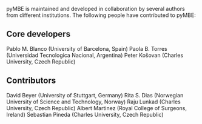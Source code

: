 pyMBE is maintained and developed in collaboration by several authors from different institutions.
The following people have contributed to pyMBE:

Core developers
---------------
Pablo M. Blanco (University of Barcelona, Spain)
Paola B. Torres (Universidad Tecnologica Nacional, Argentina)
Peter Košovan (Charles University, Czech Republic)

Contributors
---------------
David Beyer (University of Stuttgart, Germany)
Rita S. Dias (Norwegian University of Science and Technology, Norway)
Raju Lunkad (Charles University, Czech Republic)
Albert Martinez (Royal College of Surgeons, Ireland)
Sebastian Pineda (Charles University, Czech Republic)